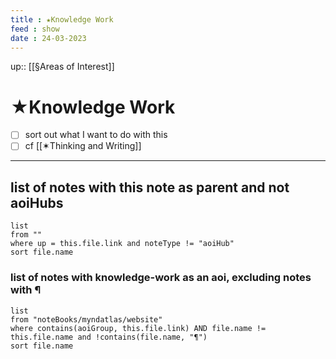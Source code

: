 ```yaml
---
title : ★Knowledge Work
feed : show
date : 24-03-2023
---
```

up:: [[§Areas of Interest]]
# ★Knowledge Work
- [ ] sort out what I want to do with this
- [ ] cf [[✶Thinking and Writing]]

---
## list of notes with this note as parent and not aoiHubs
```dataview
list
from ""
where up = this.file.link and noteType != "aoiHub"
sort file.name
```

### list of notes with knowledge-work as an aoi, excluding notes with ¶ 
```dataview
list
from "noteBooks/myndatlas/website"
where contains(aoiGroup, this.file.link) AND file.name != this.file.name and !contains(file.name, "¶")
sort file.name
```
